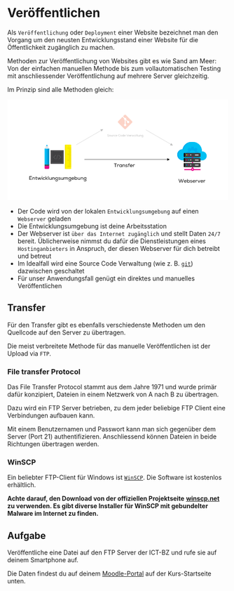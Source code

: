 # Veröffentlichen

Als `Veröffentlichung` oder `Deployment` einer Website bezeichnet man den Vorgang um den neusten Entwicklungsstand einer Website für die Öffentlichkeit zugänglich zu machen.

Methoden zur Veröffentlichung von Websites gibt es wie Sand am Meer: Von der einfachen manuellen Methode bis zum vollautomatischen Testing mit anschliessender Veröffentlichung auf mehrere Server gleichzeitig.

Im Prinzip sind alle Methoden gleich:

![Deployment](../.gitbook/assets/schema.png)

* Der Code wird von der lokalen `Entwicklungsumgebung` auf einen `Webserver` geladen
* Die Entwicklungsumgebung ist deine Arbeitsstation
* Der Webserver ist `über das Internet zugänglich` und stellt Daten `24/7` bereit. Üblicherweise nimmst du dafür die Dienstleistungen eines `Hostinganbieters` in Anspruch, der diesen Webserver für dich betreibt und betreut
* Im Idealfall wird eine Source Code Verwaltung \(wie z. B. [`git`](https://git-scm.com/)\) dazwischen geschaltet
* Für unser Anwendungsfall genügt ein direktes und manuelles Veröffentlichen

## Transfer

Für den Transfer gibt es ebenfalls verschiedenste Methoden um den Quellcode auf den Server zu übertragen.

Die meist verbreitete Methode für das manuelle Veröffentlichen ist der Upload via `FTP`.

### File transfer Protocol

Das File Transfer Protocol stammt aus dem Jahre 1971 und wurde primär dafür konzipiert, Dateien in einem Netzwerk von A nach B zu übertragen.

Dazu wird ein FTP Server betrieben, zu dem jeder beliebige FTP Client eine Verbindungen aufbauen kann.

Mit einem Benutzernamen und Passwort kann man sich gegenüber dem Server \(Port 21\) authentifizieren. Anschliessend können Dateien in beide Richtungen übertragen werden.

### WinSCP

Ein beliebter FTP-Client für Windows ist [`WinSCP`](https://winscp.net/eng/download.php). Die Software ist kostenlos erhältlich.

**Achte darauf, den Download von der offiziellen Projektseite** [**winscp.net**](https://winscp.net/eng/download.php) **zu verwenden. Es gibt diverse Installer für WinSCP mit gebundelter Malware im Internet zu finden.**

## Aufgabe

Veröffentliche eine Datei auf den FTP Server der ICT-BZ und rufe sie auf deinem Smartphone auf.

Die Daten findest du auf deinem [Moodle-Portal](https://kurse.ict-bz.ch/) auf der Kurs-Startseite unten.


